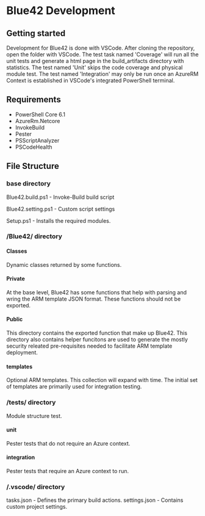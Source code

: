 # Blue42 Development

## Getting started

Development for Blue42 is done with VSCode. After cloning the repository, open the folder with VSCode. The test task named 'Coverage' will run all the unit tests and generate a html page in the build_artifacts directory with statistics. The test named 'Unit' skips the code coverage and physical module test. The test named 'Integration' may only be run once an AzureRM Context is established in VSCode's integrated PowerShell terminal.

## Requirements

+ PowerShell Core 6.1
+ AzureRm.Netcore
+ InvokeBuild
+ Pester
+ PSScriptAnalyzer
+ PSCodeHealth

## File Structure

### base directory

Blue42.build.ps1 - Invoke-Build build script

Blue42.setting.ps1 - Custom script settings

Setup.ps1 - Installs the required modules.

### /Blue42/ directory

#### Classes

Dynamic classes returned by some functions.

#### Private

At the base level, Blue42 has some functions that help with parsing and wring the ARM template JSON format. These functions should not be exported.

#### Public

This directory contains the exported function that make up Blue42. This directory also contains helper funcitons are used to generate the mostly security releated pre-requisites needed to facilitate ARM template deployment.

#### templates

Optional ARM templates. This collection will expand with time. The initial set of templates are primarily used for integration testing.

### /tests/ directory

Module structure test.

#### unit

Pester tests that do not require an Azure context.

#### integration

Pester tests that require an Azure context to run.

### /.vscode/ directory

tasks.json - Defines the primary build actions.
settings.json - Contains custom project settings.